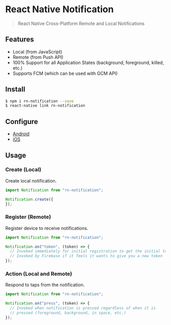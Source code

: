 # React Native Notification
> React Native Cross-Platform Remote and Local Notifications

## Features
 * Local (from JavaScript)
 * Remote (from Push API)
 * 100% Support for all Application States (background, foreground, killed, etc.)
 * Supports FCM (which can be used with GCM API)

## Install

```sh
$ npm i rn-notification --save
$ react-native link rn-notification
```

## Configure

 - [Android](./docs/android.md)
 - [iOS](./docs/ios.md)

## Usage

### Create (Local)
Create local notification.

```js
import Notification from "rn-notification";

Notification.create({
});
```

### Register (Remote)
Register device to receive notifications.

```js
import Notification from "rn-notification";

Notification.on("token", (token) => {
  // Invoked immediately for initial registration to get the initial token
  // Invoked by Firebase if it feels it wants to give you a new token
});
```

### Action (Local and Remote)
Respond to taps from the notification.

```js
import Notification from "rn-notification";

Notification.on("press", (token) => {
  // Invoked when notification is pressed regardless of when it is
  // pressed (foreground, background, in space, etc.)
});
```
